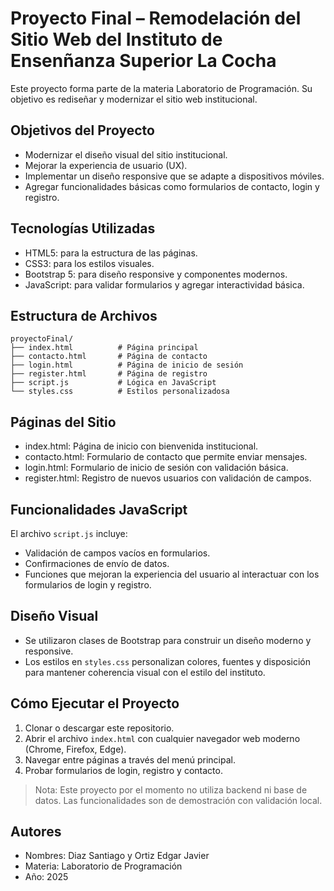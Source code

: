 # Proyecto Final – Remodelación del Sitio Web del Instituto de Ensenñanza Superior La Cocha

Este proyecto forma parte de la materia Laboratorio de Programación. Su objetivo es rediseñar y modernizar el sitio web institucional.

## Objetivos del Proyecto

- Modernizar el diseño visual del sitio institucional.
- Mejorar la experiencia de usuario (UX).
- Implementar un diseño responsive que se adapte a dispositivos móviles.
- Agregar funcionalidades básicas como formularios de contacto, login y registro.

## Tecnologías Utilizadas

- HTML5: para la estructura de las páginas.
- CSS3: para los estilos visuales.
- Bootstrap 5: para diseño responsive y componentes modernos.
- JavaScript: para validar formularios y agregar interactividad básica.

## Estructura de Archivos

```
proyectoFinal/
├── index.html          # Página principal
├── contacto.html       # Página de contacto
├── login.html          # Página de inicio de sesión
├── register.html       # Página de registro
├── script.js           # Lógica en JavaScript
└── styles.css          # Estilos personalizadosa
```

## Páginas del Sitio

- index.html: Página de inicio con bienvenida institucional.
- contacto.html: Formulario de contacto que permite enviar mensajes.
- login.html: Formulario de inicio de sesión con validación básica.
- register.html: Registro de nuevos usuarios con validación de campos.

## Funcionalidades JavaScript

El archivo `script.js` incluye:

- Validación de campos vacíos en formularios.
- Confirmaciones de envío de datos.
- Funciones que mejoran la experiencia del usuario al interactuar con los formularios de login y registro.

## Diseño Visual

- Se utilizaron clases de Bootstrap para construir un diseño moderno y responsive.
- Los estilos en `styles.css` personalizan colores, fuentes y disposición para mantener coherencia visual con el estilo del instituto.

## Cómo Ejecutar el Proyecto

1. Clonar o descargar este repositorio.
2. Abrir el archivo `index.html` con cualquier navegador web moderno (Chrome, Firefox, Edge).
3. Navegar entre páginas a través del menú principal.
4. Probar formularios de login, registro y contacto.

> Nota: Este proyecto por el momento no utiliza backend ni base de datos. Las funcionalidades son de demostración con validación local.

## Autores

- Nombres: Diaz Santiago y Ortiz Edgar Javier
- Materia: Laboratorio de Programación
- Año: 2025
